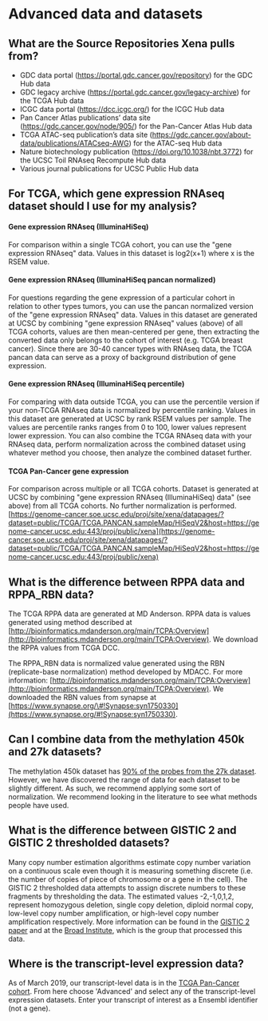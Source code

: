 # Advanced data and datasets

## What are the Source Repositories Xena pulls from?
* GDC data portal (https://portal.gdc.cancer.gov/repository) for the GDC Hub data
* GDC legacy archive (https://portal.gdc.cancer.gov/legacy-archive) for the TCGA Hub data
* ICGC data portal (https://dcc.icgc.org/) for the ICGC Hub data
* Pan Cancer Atlas publications’ data site (https://gdc.cancer.gov/node/905/) for the Pan-Cancer Atlas Hub data
* TCGA ATAC-seq publication’s data site (https://gdc.cancer.gov/about-data/publications/ATACseq-AWG) for the ATAC-seq Hub data
* Nature biotechnology publication (https://doi.org/10.1038/nbt.3772) for the UCSC Toil RNAseq Recompute Hub data
* Various journal publications for UCSC Public Hub data

## For TCGA, which gene expression RNAseq dataset should I use for my analysis?

#### Gene expression RNAseq \(IlluminaHiSeq\)

For comparison within a single TCGA cohort, you can use the "gene expression RNAseq" data. Values in this dataset is log2\(x+1\) where x is the RSEM value.

#### Gene expression RNAseq \(IlluminaHiSeq pancan normalized\)

For questions regarding the gene expression of a particular cohort in relation to other types tumors, you can use the pancan normalized version of the "gene expression RNAseq" data.  Values in this dataset are generated at UCSC by combining "gene expression RNAseq" values \(above\) of all TCGA cohorts, values are then mean-centered per gene, then extracting the converted data only belongs to the cohort of interest \(e.g. TCGA breast cancer\). Since there are 30-40 cancer types with RNAseq data, the TCGA pancan data can serve as a proxy of background distribution of gene expression. 

#### Gene expression RNAseq \(IlluminaHiSeq percentile\)

For comparing with data outside TCGA, you can use the percentile version if your non-TCGA RNAseq data is normalized by percentile ranking. Values in this dataset are generated at UCSC by rank RSEM values per sample.  The values are percentile ranks ranges from 0 to 100, lower values represent lower expression. You can also combine the TCGA RNAseq data with your RNAseq data, perform normalization across the combined dataset using whatever method you choose, then analyze the combined dataset further.

#### TCGA Pan-Cancer gene expression

For comparison across multiple or all TCGA cohorts. Dataset is generated at UCSC by combining "gene expression RNAseq \(IlluminaHiSeq\) data" \(see above\) from all TCGA cohorts. No further normalization is performed. [https://genome-cancer.soe.ucsc.edu/proj/site/xena/datapages/?dataset=public/TCGA/TCGA.PANCAN.sampleMap/HiSeqV2&host=https://genome-cancer.ucsc.edu:443/proj/public/xena](https://genome-cancer.soe.ucsc.edu/proj/site/xena/datapages/?dataset=public/TCGA/TCGA.PANCAN.sampleMap/HiSeqV2&host=https://genome-cancer.ucsc.edu:443/proj/public/xena)

## What is the difference between RPPA data and RPPA\_RBN data?

The TCGA RPPA data are generated at MD Anderson.  RPPA data is values generated using method described at [http://bioinformatics.mdanderson.org/main/TCPA:Overview](http://bioinformatics.mdanderson.org/main/TCPA:Overview). We download the RPPA values from TCGA DCC. 

The RPPA\_RBN data is normalized value generated using the RBN \(replicate-base normalization\) method developed by MDACC.  For more information: [http://bioinformatics.mdanderson.org/main/TCPA:Overview](http://bioinformatics.mdanderson.org/main/TCPA:Overview).  We downloaded the RBN values from synapse at [https://www.synapse.org/\#!Synapse:syn1750330](https://www.synapse.org/#!Synapse:syn1750330).  

## Can I combine data from the methylation 450k and 27k datasets?

The methylation 450k dataset has [90% of the probes from the 27k dataset](https://bmcgenomics.biomedcentral.com/articles/10.1186/1471-2164-14-293). However, we have discovered the range of data for each dataset to be slightly different. As such, we recommend applying some sort of normalization. We recommend looking in the literature to see what methods people have used.

## What is the difference between GISTIC 2 and GISTIC 2 thresholded datasets?

Many copy number estimation algorithms estimate copy number variation on a continuous scale even though it is measuring something discrete \(i.e. the number of copies of piece of chromosome or a gene in the cell\). The GISTIC 2 thresholded data attempts to assign discrete numbers to these fragments by thresholding the data. The estimated values -2,-1,0,1,2, represent homozygous deletion, single copy deletion, diploid normal copy, low-level copy number amplification, or high-level copy number amplification respectively. More information can be found in the [GISTIC 2 paper](https://genomebiology.biomedcentral.com/articles/10.1186/gb-2011-12-4-r41) and at the [Broad Institute](http://gdac.broadinstitute.org/), which is the group that processed this data. 

## Where is the transcript-level expression data?

As of March 2019, our transcript-level data is in the [TCGA Pan-Cancer cohort](https://xenabrowser.net/datapages/?cohort=TCGA%20Pan-Cancer%20%28PANCAN%29). From here choose 'Advanced' and select any of the transcript-level expression datasets. Enter your transcript of interest as a Ensembl identifier \(not a gene\). 



